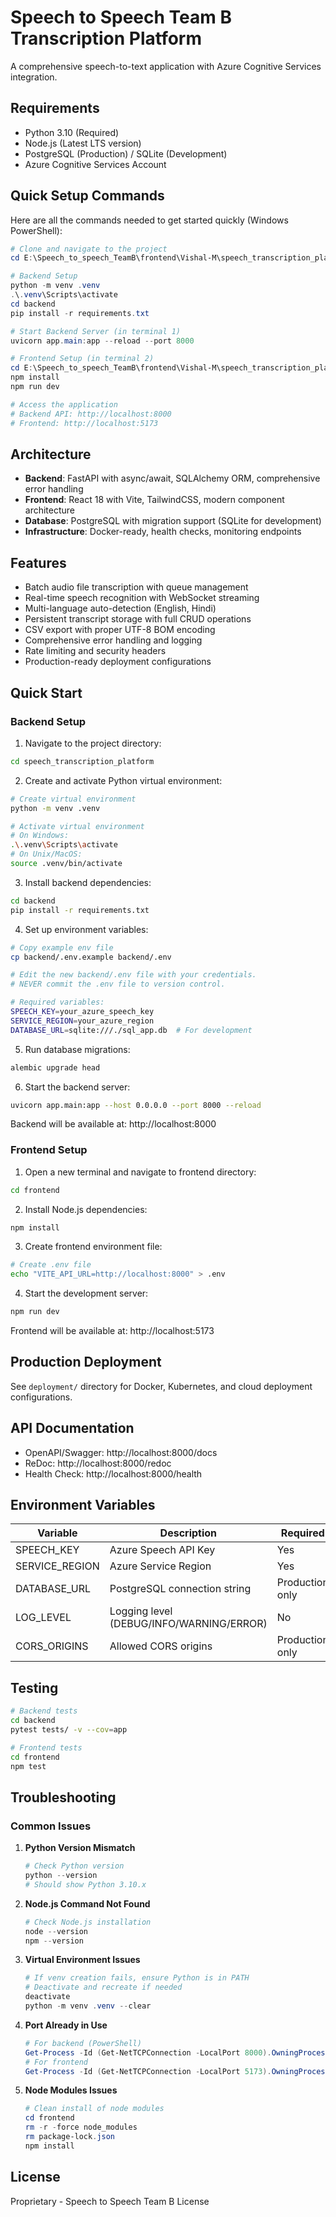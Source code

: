# Speech to Speech Team B Transcription Platform

A comprehensive speech-to-text application with Azure Cognitive Services integration.

## Requirements

- Python 3.10 (Required)
- Node.js (Latest LTS version)
- PostgreSQL (Production) / SQLite (Development)
- Azure Cognitive Services Account

## Quick Setup Commands

Here are all the commands needed to get started quickly (Windows PowerShell):

```powershell
# Clone and navigate to the project
cd E:\Speech_to_speech_TeamB\frontend\Vishal-M\speech_transcription_platform

# Backend Setup
python -m venv .venv
.\.venv\Scripts\activate
cd backend
pip install -r requirements.txt

# Start Backend Server (in terminal 1)
uvicorn app.main:app --reload --port 8000

# Frontend Setup (in terminal 2)
cd E:\Speech_to_speech_TeamB\frontend\Vishal-M\speech_transcription_platform\frontend
npm install
npm run dev

# Access the application
# Backend API: http://localhost:8000
# Frontend: http://localhost:5173
```

## Architecture

- **Backend**: FastAPI with async/await, SQLAlchemy ORM, comprehensive error handling
- **Frontend**: React 18 with Vite, TailwindCSS, modern component architecture
- **Database**: PostgreSQL with migration support (SQLite for development)
- **Infrastructure**: Docker-ready, health checks, monitoring endpoints

## Features

- Batch audio file transcription with queue management
- Real-time speech recognition with WebSocket streaming
- Multi-language auto-detection (English, Hindi)
- Persistent transcript storage with full CRUD operations
- CSV export with proper UTF-8 BOM encoding
- Comprehensive error handling and logging
- Rate limiting and security headers
- Production-ready deployment configurations

## Quick Start

### Backend Setup

1. Navigate to the project directory:
```bash
cd speech_transcription_platform
```

2. Create and activate Python virtual environment:
```bash
# Create virtual environment
python -m venv .venv

# Activate virtual environment
# On Windows:
.\.venv\Scripts\activate
# On Unix/MacOS:
source .venv/bin/activate
```

3. Install backend dependencies:
```bash
cd backend
pip install -r requirements.txt
```

4. Set up environment variables:
```bash
# Copy example env file
cp backend/.env.example backend/.env

# Edit the new backend/.env file with your credentials.
# NEVER commit the .env file to version control.

# Required variables:
SPEECH_KEY=your_azure_speech_key
SERVICE_REGION=your_azure_region
DATABASE_URL=sqlite:///./sql_app.db  # For development
```

5. Run database migrations:
```bash
alembic upgrade head
```

6. Start the backend server:
```bash
uvicorn app.main:app --host 0.0.0.0 --port 8000 --reload
```

Backend will be available at: http://localhost:8000

### Frontend Setup

1. Open a new terminal and navigate to frontend directory:
```bash
cd frontend
```

2. Install Node.js dependencies:
```bash
npm install
```

3. Create frontend environment file:
```bash
# Create .env file
echo "VITE_API_URL=http://localhost:8000" > .env
```

4. Start the development server:
```bash
npm run dev
```

Frontend will be available at: http://localhost:5173

## Production Deployment

See `deployment/` directory for Docker, Kubernetes, and cloud deployment configurations.

## API Documentation

- OpenAPI/Swagger: http://localhost:8000/docs
- ReDoc: http://localhost:8000/redoc
- Health Check: http://localhost:8000/health

## Environment Variables

| Variable | Description | Required |
|----------|-------------|----------|
| SPEECH_KEY | Azure Speech API Key | Yes |
| SERVICE_REGION | Azure Service Region | Yes |
| DATABASE_URL | PostgreSQL connection string | Production only |
| LOG_LEVEL | Logging level (DEBUG/INFO/WARNING/ERROR) | No |
| CORS_ORIGINS | Allowed CORS origins | Production only |

## Testing

```bash
# Backend tests
cd backend
pytest tests/ -v --cov=app

# Frontend tests
cd frontend
npm test
```

## Troubleshooting

### Common Issues

1. **Python Version Mismatch**
   ```powershell
   # Check Python version
   python --version
   # Should show Python 3.10.x
   ```

2. **Node.js Command Not Found**
   ```powershell
   # Check Node.js installation
   node --version
   npm --version
   ```

3. **Virtual Environment Issues**
   ```powershell
   # If venv creation fails, ensure Python is in PATH
   # Deactivate and recreate if needed
   deactivate
   python -m venv .venv --clear
   ```

4. **Port Already in Use**
   ```powershell
   # For backend (PowerShell)
   Get-Process -Id (Get-NetTCPConnection -LocalPort 8000).OwningProcess
   # For frontend
   Get-Process -Id (Get-NetTCPConnection -LocalPort 5173).OwningProcess
   ```

5. **Node Modules Issues**
   ```powershell
   # Clean install of node modules
   cd frontend
   rm -r -force node_modules
   rm package-lock.json
   npm install
   ```

## License

Proprietary - Speech to Speech Team B License
